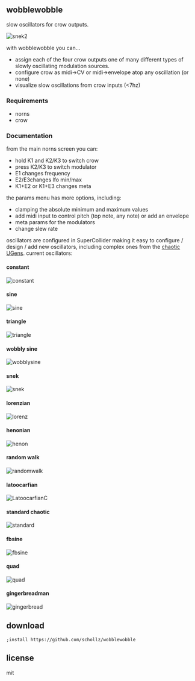 ## wobblewobble

slow oscillators for crow outputs.

![snek2](https://user-images.githubusercontent.com/6550035/118997986-ee794280-b93d-11eb-85a4-33cbdbe4b0b6.gif)

with wobblewobble you can...

- assign each of the four crow outputs one of many different types of slowly oscillating modulation sources. 
- configure crow as midi->CV or midi->envelope atop any oscillation (or none)
- visualize slow oscillations from crow inputs (<7hz)

### Requirements

- norns
- crow

### Documentation

from the main norns screen you can:

- hold K1 and K2/K3 to switch crow
- press K2/K3 to switch modulator
- E1 changes frequency
- E2/E3changes lfo min/max
- K1+E2 or K1+E3 changes meta

the params menu has more options, including:

- clamping the absolute minimum and maximum values
- add midi input to control pitch (top note, any note) or add an envelope
- meta params for the modulators
- change slew rate

oscillators are configured in SuperCollider making it easy to configure / design / add new oscillators, including complex ones from the [chaotic UGens](https://doc.sccode.org/Browse.html#UGens%3EGenerators%3EChaotic). current oscillators:

#### constant

![constant](https://user-images.githubusercontent.com/6550035/118861929-eb287d00-b891-11eb-9efd-2a09f0142d5f.PNG)

#### sine

![sine](https://user-images.githubusercontent.com/6550035/118861927-ea8fe680-b891-11eb-9fe1-7ce6c2f93c81.PNG)

#### triangle

![triangle](https://user-images.githubusercontent.com/6550035/118861926-ea8fe680-b891-11eb-85b1-8a9cc5df7c94.PNG)

#### wobbly sine

![wobblysine](https://user-images.githubusercontent.com/6550035/118861924-e9f75000-b891-11eb-9b49-b1df6d0cc18e.PNG)

#### snek

![snek](https://user-images.githubusercontent.com/6550035/118861922-e95eb980-b891-11eb-9d31-bc03bc69210f.PNG)

#### lorenzian

![lorenz](https://user-images.githubusercontent.com/6550035/118861920-e95eb980-b891-11eb-9705-3b80d592c4fe.PNG)

#### henonian

![henon](https://user-images.githubusercontent.com/6550035/118861918-e8c62300-b891-11eb-97ed-3affa265dd18.PNG)

#### random walk

![randomwalk](https://user-images.githubusercontent.com/6550035/118861917-e82d8c80-b891-11eb-940b-4877262f5110.PNG)

#### latoocarfian

![LatoocarfianC](https://user-images.githubusercontent.com/6550035/118861930-eb287d00-b891-11eb-9225-3f78d48dd050.PNG)

#### standard chaotic

![standard](https://user-images.githubusercontent.com/6550035/118861935-ec59aa00-b891-11eb-838e-cbaed31b23e8.PNG)

#### fbsine

![fbsine](https://user-images.githubusercontent.com/6550035/118861938-ecf24080-b891-11eb-9475-281177b24c5d.PNG)


#### quad

![quad](https://user-images.githubusercontent.com/6550035/118861937-ec59aa00-b891-11eb-965f-2856069def06.PNG)

#### gingerbreadman

![gingerbread](https://user-images.githubusercontent.com/6550035/118861933-ebc11380-b891-11eb-96b3-118671315bd9.PNG)



## download

```
;install https://github.com/schollz/wobblewobble
```

## license 

mit 



